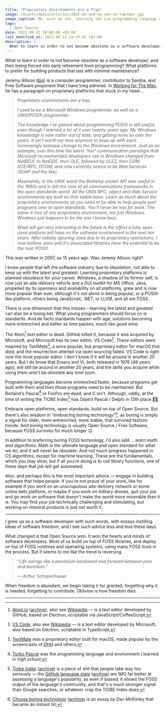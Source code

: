 ```yaml
---
title: "Proprietary Environments are a Trap"
image: /assets/media/articles/2022-me-and-my-son-on-laptops.jpg
image_caption: Me, with my son, learning the Lua programming language on proprietary macOS laptops.
tags:
  - Open Source
date: 2022-09-22 10:00:00 +03:00
last_modified_at: 2022-09-22 14:39:41 +03:00
description: >
  What to learn in order to not become obsolete as a software developer, and then being forced into early retirement from programming? What platforms to prefer for building products that last with minimal maintenance?
---
```


<p class="intro withcap" markdown=1>
What to learn in order to not become obsolete as a software developer, and then being forced into early retirement from programming? What platforms to prefer for building products that last with minimal maintenance?
</p>

Jeremy Allison ([bio](https://en.wikipedia.org/wiki/Jeremy_Allison)) is a computer programmer, contributor to Samba, and Free Software proponent that I have long admired.  In [Working for The Man](https://web.archive.org/web/20150309050037/http://tuxdeluxe.org/node/122), he has a paragraph on proprietary platforms that stuck in my head...

> *Proprietary environments are a trap*
>
> *I used to be a Microsoft Windows programmer, as well as a UNIX/POSIX programmer.*
> 
> *The knowledge I've gained about programming POSIX is still useful, even though I learned a lot of it over twenty years ago. My Windows knowledge is now rather out of date, and getting more so over the years. It isn't worth my time anymore to keep up with each increasingly baroque change to the Windows environment. Just as an example, over this time the latest "hot" communication paradigm that Microsoft recommended developers use in Windows changed from NetBEUI, to NetDDE, then OLE, followed by OLE2, then COM, DCE/RPC, DCOM, and now currently seems to be Web Services (SOAP and the like).*
> 
> *Meanwhile, in the UNIX world the Berkeley socket API was useful in the 1980s and is still the core of all communications frameworks in the open standards world. All the UNIX RPC, object and Web Service environments are built on that stable base. Learn as much about the proprietary environments as you need to be able to help people port programs over to open standards. You'll never be lost for work. The same is true of any proprietary environment, not just Windows. Windows just happens to be the one I know best.*
> 
> *What will get very interesting in the future is the effect a fully open Java platform will have on the software environment in the next ten years. After initially ignoring Java due to its proprietary restrictions, I now believe Java and it's associated libraries have the potential to be the next POSIX.*

This was written in 2007, so 15 years ago. Was Jeremy Allison right? 

I know people that left the software industry due to obsoletion, not able to keep up with the latest and greatest. Learning proprietary platforms is planned obsolesce for your career. Windows, a shadow of its former self, is now just an ads-delivery vehicle and a GUI toolkit for MS Office. Java, propelled by its openness and availability on all platforms, grew and is now more popular than ever, although it's not alone in being popular, or a POSIX-like platform, others being JavaScript, .NET, or LLVM, and all are FOSS.

There is one dimension that this misses – learning the latest and greatest can also be a losing bet. What young programmers should focus on is standards. And de facto standards happen with age, solutions becoming more entrenched and better as time passes, much like good wine.

The Atom[^1] text editor is dead. GitHub killed it, because it was acquired by Microsoft, and Microsoft has its own editor, VS Code[^2]. These editors were inspired by TextMate[^3], a once popular, but proprietary editor for macOS that died, and the resurrection attempt via open sourcing failed. VS Code is right now the most popular editor. I don't know if it will be around in another 20 years. But I do know that Emacs and Vi, both released in 1976 (46 years ago), will still be around in another 20 years, and the skills you acquire while using them won't be obsolete any time soon.

Programming languages become entrenched faster, because programs get built with them and then those programs need to be maintained. But Borland's Pascal[^4] or FoxPro are dead, and C isn't. Although, oddly, at the time of writing the TIOBE Index[^5] has Object Pascal / Delphi in 13th place 🤦‍♂️

Embrace open platforms, open standards, build on top of Open Source. But there's also wisdom in "embracing boring technology"[^6], as boring is simply a signal for older, more entrenched, more stable, that survived fashion trends. And boring technology is usually Open Source / Free Software, because FOSS survives for much longer 😉

In addition to preferring boring FOSS technology, I'd also add ... *learn math and algorithms*. Math is the ultimate language and open standard for what we do, and it will never be obsolete. And not much progress happened in CS algorithms, except for machine learning. These are the fundamentals, which you may shun, but if all you're doing is to call library functions, one of these days that job will get automated.

Also, and perhaps this is the most important advice — engage in building software that helps people. If you're not proud of your work, like for example if you work on an unscrupulous ads-delivery network or some online bets platform, or maybe if you work on military drones, quit your job and go work on software that doesn't make the world more miserable than it is. You may find your job technically challenging and stimulating, but working on immoral products is just not worth it.

---

I grew up as a software developer with such words, with essays instilling ideas of software freedom, and I see such advice less and less these days.

What changed is that Open Source won. It won the hearts and minds of software developers. Most of us build on top of FOSS libraries, and deploy on top of FOSS runtimes and operating systems, using many FOSS tools in the process. But it seems to me like the trend is reversing.

> *"Life swings like a pendulum backward and forward between pain and boredom."*
> 
> — Arthur Schopenhauer

When freedom is abundant, we begin taking it for granted, forgetting why it is needed, forgetting to contribute. Oblivion is how freedom dies.

---

[^1]: [Atom.io](https://atom.io/) ([archive](https://web.archive.org/web/20220922061411/https://atom.io/)), also see [Wikipedia](https://en.wikipedia.org/wiki/Atom_(text_editor)) — is a text editor developed by GitHub, based on Electron, scriptable via JavaScript/CoffeeScript;
[^2]: [VS Code](https://code.visualstudio.com/), also see [Wikipedia](https://en.wikipedia.org/wiki/Visual_Studio_Code) — is a text editor developed by Microsoft, also based on Electron, scriptable in TypeScript;
[^3]: [TextMate](https://en.wikipedia.org/wiki/TextMate) was a proprietary editor built for macOS, made popular by the screencasts of [DHH](https://en.wikipedia.org/wiki/David_Heinemeier_Hansson) and others;
[^4]: [Turbo Pascal](https://en.wikipedia.org/wiki/Turbo_Pascal) was the programming language and environment I learned in high school;
[^5]: [Tiobe Index](https://www.tiobe.com/tiobe-index/) ([archive](https://web.archive.org/web/20220922063355/https://www.tiobe.com/tiobe-index/)) is a piece of shit that people take way too seriously — the [GitHub language stats](https://madnight.github.io/githut/#/pull_requests/2022/1) ([archive](https://web.archive.org/web/20220909230229/https://madnight.github.io/githut/#/pull_requests/2022/1)) are IMO far better at assessing a language's popularity, as even if biased, it shows the FOSS output of the language's community, and that's a much stronger signal than Google searches, or whatever crap the TIOBE Index does;
[^6]: [Choose boring technology](https://mcfunley.com/choose-boring-technology) ([archive](https://web.archive.org/web/20220922063839/https://mcfunley.com/choose-boring-technology)) is an essay by Dan McKinley that became an instant hit;
